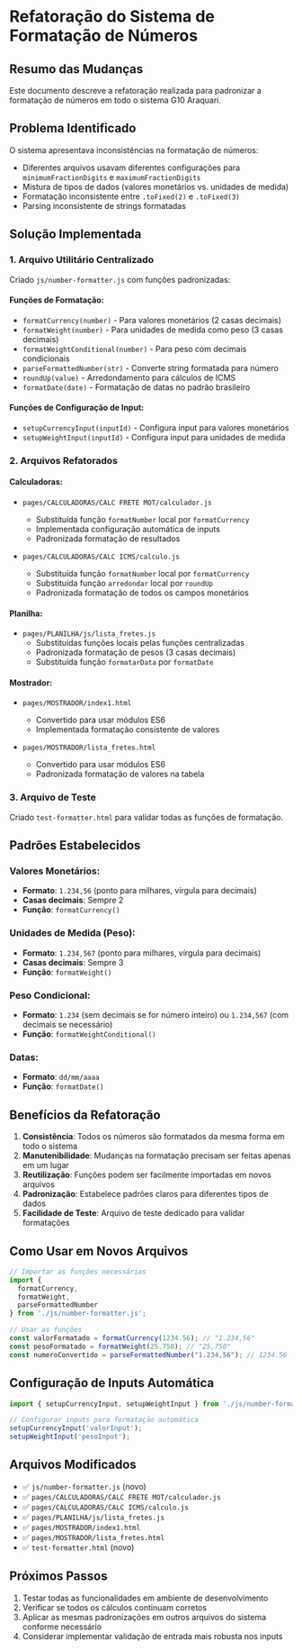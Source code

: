 # Refatoração do Sistema de Formatação de Números

## Resumo das Mudanças

Este documento descreve a refatoração realizada para padronizar a formatação de números em todo o sistema G10 Araquari.

## Problema Identificado

O sistema apresentava inconsistências na formatação de números:
- Diferentes arquivos usavam diferentes configurações para `minimumFractionDigits` e `maximumFractionDigits`
- Mistura de tipos de dados (valores monetários vs. unidades de medida)
- Formatação inconsistente entre `.toFixed(2)` e `.toFixed(3)`
- Parsing inconsistente de strings formatadas

## Solução Implementada

### 1. Arquivo Utilitário Centralizado
Criado `js/number-formatter.js` com funções padronizadas:

#### Funções de Formatação:
- `formatCurrency(number)` - Para valores monetários (2 casas decimais)
- `formatWeight(number)` - Para unidades de medida como peso (3 casas decimais)
- `formatWeightConditional(number)` - Para peso com decimais condicionais
- `parseFormattedNumber(str)` - Converte string formatada para número
- `roundUp(value)` - Arredondamento para cálculos de ICMS
- `formatDate(date)` - Formatação de datas no padrão brasileiro

#### Funções de Configuração de Input:
- `setupCurrencyInput(inputId)` - Configura input para valores monetários
- `setupWeightInput(inputId)` - Configura input para unidades de medida

### 2. Arquivos Refatorados

#### Calculadoras:
- `pages/CALCULADORAS/CALC FRETE MOT/calculador.js`
  - Substituída função `formatNumber` local por `formatCurrency`
  - Implementada configuração automática de inputs
  - Padronizada formatação de resultados

- `pages/CALCULADORAS/CALC ICMS/calculo.js`
  - Substituída função `formatNumber` local por `formatCurrency`
  - Substituída função `arredondar` local por `roundUp`
  - Padronizada formatação de todos os campos monetários

#### Planilha:
- `pages/PLANILHA/js/lista_fretes.js`
  - Substituídas funções locais pelas funções centralizadas
  - Padronizada formatação de pesos (3 casas decimais)
  - Substituída função `formatarData` por `formatDate`

#### Mostrador:
- `pages/MOSTRADOR/index1.html`
  - Convertido para usar módulos ES6
  - Implementada formatação consistente de valores

- `pages/MOSTRADOR/lista_fretes.html`
  - Convertido para usar módulos ES6
  - Padronizada formatação de valores na tabela

### 3. Arquivo de Teste
Criado `test-formatter.html` para validar todas as funções de formatação.

## Padrões Estabelecidos

### Valores Monetários:
- **Formato**: `1.234,56` (ponto para milhares, vírgula para decimais)
- **Casas decimais**: Sempre 2
- **Função**: `formatCurrency()`

### Unidades de Medida (Peso):
- **Formato**: `1.234,567` (ponto para milhares, vírgula para decimais)
- **Casas decimais**: Sempre 3
- **Função**: `formatWeight()`

### Peso Condicional:
- **Formato**: `1.234` (sem decimais se for número inteiro) ou `1.234,567` (com decimais se necessário)
- **Função**: `formatWeightConditional()`

### Datas:
- **Formato**: `dd/mm/aaaa`
- **Função**: `formatDate()`

## Benefícios da Refatoração

1. **Consistência**: Todos os números são formatados da mesma forma em todo o sistema
2. **Manutenibilidade**: Mudanças na formatação precisam ser feitas apenas em um lugar
3. **Reutilização**: Funções podem ser facilmente importadas em novos arquivos
4. **Padronização**: Estabelece padrões claros para diferentes tipos de dados
5. **Facilidade de Teste**: Arquivo de teste dedicado para validar formatações

## Como Usar em Novos Arquivos

```javascript
// Importar as funções necessárias
import { 
  formatCurrency, 
  formatWeight, 
  parseFormattedNumber 
} from './js/number-formatter.js';

// Usar as funções
const valorFormatado = formatCurrency(1234.56); // "1.234,56"
const pesoFormatado = formatWeight(25.750); // "25,750"
const numeroConvertido = parseFormattedNumber("1.234,56"); // 1234.56
```

## Configuração de Inputs Automática

```javascript
import { setupCurrencyInput, setupWeightInput } from './js/number-formatter.js';

// Configurar inputs para formatação automática
setupCurrencyInput('valorInput');
setupWeightInput('pesoInput');
```

## Arquivos Modificados

- ✅ `js/number-formatter.js` (novo)
- ✅ `pages/CALCULADORAS/CALC FRETE MOT/calculador.js`
- ✅ `pages/CALCULADORAS/CALC ICMS/calculo.js`
- ✅ `pages/PLANILHA/js/lista_fretes.js`
- ✅ `pages/MOSTRADOR/index1.html`
- ✅ `pages/MOSTRADOR/lista_fretes.html`
- ✅ `test-formatter.html` (novo)

## Próximos Passos

1. Testar todas as funcionalidades em ambiente de desenvolvimento
2. Verificar se todos os cálculos continuam corretos
3. Aplicar as mesmas padronizações em outros arquivos do sistema conforme necessário
4. Considerar implementar validação de entrada mais robusta nos inputs
